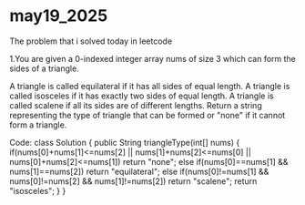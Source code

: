 # may19_2025
The problem that i solved today in leetcode

1.You are given a 0-indexed integer array nums of size 3 which can form the sides of a triangle.

A triangle is called equilateral if it has all sides of equal length.
A triangle is called isosceles if it has exactly two sides of equal length.
A triangle is called scalene if all its sides are of different lengths.
Return a string representing the type of triangle that can be formed or "none" if it cannot form a triangle.

Code:
class Solution {
    public String triangleType(int[] nums) {
        if(nums[0]+nums[1]<=nums[2] || nums[1]+nums[2]<=nums[0] || nums[0]+nums[2]<=nums[1])
            return "none";
        else if(nums[0]==nums[1] && nums[1]==nums[2])
            return "equilateral";
        else if(nums[0]!=nums[1] && nums[0]!=nums[2] && nums[1]!=nums[2])
            return "scalene";
        return "isosceles";
    }
}

